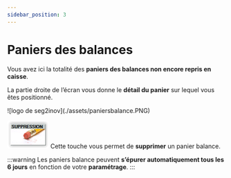 ```yaml
---
sidebar_position: 3
---
```


# Paniers des balances

Vous avez ici la totalité des **paniers des balances non encore repris en caisse**. 

La partie droite de l’écran vous donne le **détail du panier** sur lequel vous êtes positionné.

<div className="contenaireImg">
    ![logo de seg2inov](./assets/paniersbalance.PNG)
    </div>

 ![illustration aspect test](./assets/suppressionpanier.PNG)   Cette touche vous permet de **supprimer** un panier balance.

:::warning
Les paniers balance peuvent **s’épurer automatiquement tous les 6 jours** en fonction de votre **paramétrage**.
:::